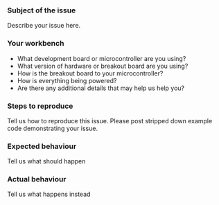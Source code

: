 ### Subject of the issue
Describe your issue here.

### Your workbench
* What development board or microcontroller are you using?
* What version of hardware or breakout board are you using? 
* How is the breakout board to your microcontroller?
* How is everything being powered?
* Are there any additional details that may help us help you?

### Steps to reproduce
Tell us how to reproduce this issue. Please post stripped down example code demonstrating your issue.

### Expected behaviour
Tell us what should happen

### Actual behaviour
Tell us what happens instead
